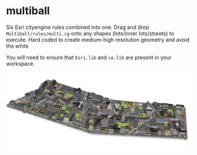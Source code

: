 # multiball
Six Esri cityengine rules combined into one. Drag and drop `Multiball/rules/multi.cg` onto any shapes (lots/inner lots/streets) to execute. Hard coded to create medium-high resolution geometry and avoid the white 

You will need to ensure that `Esri.lib` and `ce.lib` are present in your workspace.

![city with a lot of variety](https://github.com/twak/multiball/blob/master/multiball.jpg?raw=true)
